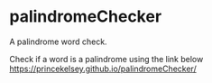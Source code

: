 # palindromeChecker

A palindrome word check.

Check if a word is a palindrome using the link below
https://princekelsey.github.io/palindromeChecker/
